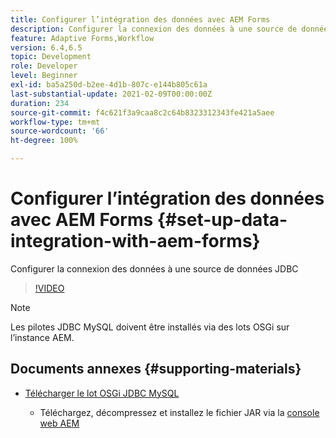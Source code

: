 ```yaml
---
title: Configurer l’intégration des données avec AEM Forms
description: Configurer la connexion des données à une source de données JDBC
feature: Adaptive Forms,Workflow
version: 6.4,6.5
topic: Development
role: Developer
level: Beginner
exl-id: ba5a250d-b2ee-4d1b-807c-e144b805c61a
last-substantial-update: 2021-02-09T00:00:00Z
duration: 234
source-git-commit: f4c621f3a9caa8c2c64b8323312343fe421a5aee
workflow-type: tm+mt
source-wordcount: '66'
ht-degree: 100%

---
```


# Configurer l’intégration des données avec AEM Forms {#set-up-data-integration-with-aem-forms}

Configurer la connexion des données à une source de données JDBC

>[!VIDEO](https://video.tv.adobe.com/v/17724?quality=12&learn=on)

>[!NOTE]
>
>Les pilotes JDBC MySQL doivent être installés via des lots OSGi sur l’instance AEM.

## Documents annexes {#supporting-materials}

* [Télécharger le lot OSGi JDBC MySQL](https://dev.mysql.com/downloads/connector/j/)

   * Téléchargez, décompressez et installez le fichier JAR via la [console web AEM](http://localhost:4502/system/console/bundles)
